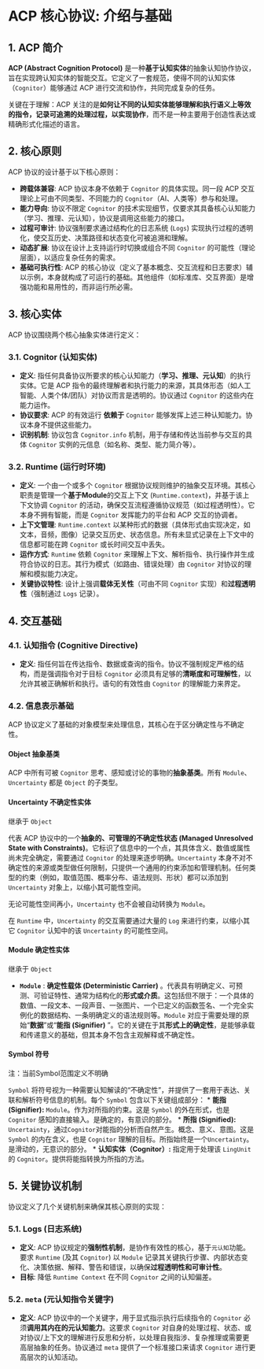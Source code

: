 # ACP 核心协议: 介绍与基础

## 1. ACP 简介

**ACP (Abstract Cognition Protocol)** 是一种**基于认知实体**的抽象认知协作协议，旨在实现跨认知实体的智能交互。它定义了一套规范，使得不同的认知实体（`Cognitor`）能够通过 ACP 进行交流和协作，共同完成复杂的任务。

关键在于理解：ACP 关注的是**如何让不同的认知实体能够理解和执行语义上等效的指令，记录可追溯的处理过程，以实现协作**，而不是一种主要用于创造性表达或精确形式化描述的语言。

## 2. 核心原则

ACP 协议的设计基于以下核心原则：

*   **跨载体兼容**: ACP 协议本身不依赖于 `Cognitor` 的具体实现。同一段 ACP 交互理论上可由不同类型、不同能力的 `Cognitor`（AI、人类等）参与和处理。
*   **能力导向**: 协议不限定 `Cognitor` 的技术实现细节，仅要求其具备核心认知能力（学习、推理、元认知），协议是调用这些能力的接口。
*   **过程可审计**: 协议强制要求通过结构化的日志系统 (`Logs`) 实现执行过程的透明化，使交互历史、决策路径和状态变化可被追溯和理解。
*   **动态扩展**: 协议在设计上支持运行时切换或组合不同 `Cognitor` 的可能性（理论层面），以适应复杂任务的需求。
*   **基础可执行性**: ACP 的核心协议（定义了基本概念、交互流程和日志要求）辅以示例，本身就构成了可运行的基础。其他组件（如标准库、交互界面）是增强功能和易用性的，而非运行所必需。

## 3. 核心实体

ACP 协议围绕两个核心抽象实体进行定义：

### 3.1. Cognitor (认知实体)
*   **定义**: 指任何具备协议所要求的核心认知能力（**学习、推理、元认知**）的执行实体。它是 ACP 指令的最终理解者和执行能力的来源，其具体形态（如人工智能、人类个体/团队）对协议而言是透明的。协议通过 `Cognitor` 的这些内在能力运作。
*   **协议要求**: ACP 的有效运行 **依赖于** `Cognitor` 能够发挥上述三种认知能力。协议本身不提供这些能力。
*   **识别机制**: 协议包含 `Cognitor.info` 机制，用于存储和传达当前参与交互的具体 `Cognitor` 实例的元信息（如名称、类型、能力简介等）。

### 3.2. Runtime (运行时环境)
*   **定义**: 一个由一个或多个 `Cognitor` 根据协议规则维护的抽象交互环境。其核心职责是管理一个**基于Module**的交互上下文 (`Runtime.context`)，并基于该上下文协调 `Cognitor` 的活动，确保交互流程遵循协议规范（如过程透明性）。它本身不拥有智能，而是 `Cognitor` 发挥能力的平台和 ACP 交互的协调者。
*   **上下文管理**: `Runtime.context` 以某种形式的数据（具体形式由实现决定，如文本，音频，图像）记录交互历史、状态信息。所有未显式记录在上下文中的信息都可能在跨 `Cognitor` 或长时间交互中丢失。
*   **运作方式**: `Runtime` 依赖 `Cognitor` 来理解上下文、解析指令、执行操作并生成符合协议的日志。其行为模式（如路由、错误处理）由 `Cognitor` 对协议的理解和模拟能力决定。
*   **关键协议特性**: 设计上强调**载体无关性**（可由不同 `Cognitor` 实现）和**过程透明性**（强制通过 `Logs` 记录）。

## 4. 交互基础

### 4.1. 认知指令 (Cognitive Directive)
*   **定义**: 指任何旨在传达指令、数据或查询的指令。协议不强制规定严格的结构，而是强调指令对于目标 `Cognitor` 必须具有足够的**清晰度和可理解性**，以允许其被正确解析和执行。语句的有效性由 `Cognitor` 的理解能力来界定。

### 4.2. 信息表示基础

ACP 协议定义了基础的对象模型来处理信息，其核心在于区分确定性与不确定性。

#### Object 抽象基类

ACP 中所有可被 `Cognitor` 思考、感知或讨论的事物的**抽象基类**。所有 `Module`、`Uncertainty`  都是 `Object` 的子类型。

#### Uncertainty 不确定性实体
继承于 `Object`

代表 ACP 协议中的一个**抽象的、可管理的不确定性状态 (Managed Unresolved State with Constraints)**。它标识了信息中的一个点，其具体含义、数值或属性尚未完全确定，需要通过 `Cognitor` 的处理来逐步明确。`Uncertainty` 本身不对不确定性的来源或类型做任何限制，只提供一个通用的约束添加和管理机制。任何类型的约束（例如，取值范围、概率分布、语法规则、形状）都可以添加到 `Uncertainty` 对象上，以缩小其可能性空间。

无论可能性空间再小，`Uncertainty` 也不会被自动转换为 `Module`。

在 `Runtime` 中，`Uncertainty` 的交互需要通过大量的 `Log` 来进行约束，以缩小其它 `Cognitor` 认知中的该 `Uncertainty` 的可能性空间。

#### Module 确定性实体
继承于 `Object`

* **`Module`** : **确定性载体 (Deterministic Carrier)** 。代表具有明确定义、可预测、可验证特性、通常为结构化的**形式或介质**。这包括但不限于：一个具体的数值、一段文本、一段声音、一张图片、一个已定义的函数签名、一个完全实例化的数据结构、一条明确定义的语法规则等。`Module` 对应于需要处理的原始“**数据**”或“**能指 (Signifier)** ”。它的关键在于其**形式上的确定性**，是能够承载和传递意义的基础，但其本身不包含主观解释或不确定性。

#### Symbol 符号
注：当前Symbol范围定义不明确

`Symbol` 将符号视为一种需要认知解读的“不确定性”，并提供了一套用于表达、关联和解析符号信息的机制。每个 `Symbol` 包含以下关键组成部分：
      *   **能指 (Signifier):** `Module`。作为对所指的约束。这是 `Symbol` 的外在形式，也是 `Cognitor` 感知的直接输入。是确定的，有意识的部分。
      *   **所指 (Signified):** `Uncertainty`，通过`Cognitor`对能指的分析而自然产生。概念、意义、意图。这是 `Symbol` 的内在含义，也是 `Cognitor` 理解的目标。所指始终是一个`Uncertainty`。是滑动的，无意识的部分。
      *   **认知实体（Cognitor）:** 指定用于处理该 `LingUnit` 的 `Cognitor`。提供将能指转换为所指的方法。

## 5. 关键协议机制

协议定义了几个关键机制来确保其核心原则的实现：

### 5.1. Logs (日志系统)
*   **定义**: ACP 协议规定的**强制性机制**，是协作有效性的核心，基于`元认知`功能。要求 `Runtime` (及其 `Cognitor`) 以 `Module` 记录其关键执行步骤、内部状态变化、决策依据、解释、警告和错误，以确保**过程透明性和可审计性**。
* **目标**: 降低 `Runtime Context` 在不同 `Cognitor` 之间的认知偏差。

### 5.2. `meta` (元认知指令关键字)
*   **定义**: ACP 协议中的一个关键字，用于显式指示执行后续指令的 `Cognitor` 必须**调用其内在的元认知能力**。这要求 `Cognitor` 对自身的处理过程、状态、或对协议/上下文的理解进行反思和分析，以处理自我指涉、复杂推理或需要更高层抽象的任务。协议通过 `meta` 提供了一个标准接口来请求 `Cognitor` 进行更高层次的认知活动。
